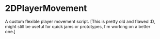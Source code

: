 # 2DPlayerMovement
A custom flexible player movement script. [This is pretty old and flawed :D, might still be useful for quick jams or prototypes, I'm working on a better one.]
